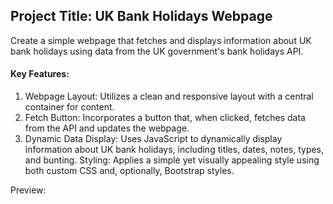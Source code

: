 <h2>Project Title: UK Bank Holidays Webpage</h2>
<p>Create a simple webpage that fetches and displays information about UK bank holidays using data from the UK government's bank holidays API.</p>
<h4>Key Features:</h4>
<ol><li>Webpage Layout: 
Utilizes a clean and responsive layout with a central container for content.
</li>
<li>Fetch Button: Incorporates a button that, when clicked, fetches data from the API and updates the webpage.</li>
<li>Dynamic Data Display: Uses JavaScript to dynamically display information about UK bank holidays, including titles, dates, notes, types, and bunting.
Styling: Applies a simple yet visually appealing style using both custom CSS and, optionally, Bootstrap styles.</li>
</ol>
Preview:
